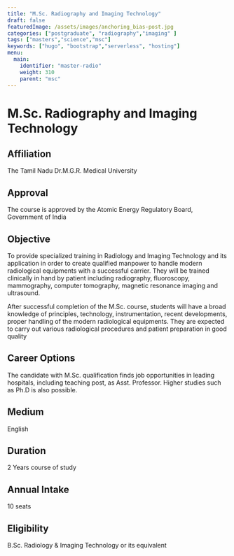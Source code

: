 ```yaml
---
title: "M.Sc. Radiography and Imaging Technology"
draft: false
featuredImage: /assets/images/anchoring_bias-post.jpg
categories: ["postgraduate", "radiography","imaging" ]
tags: ["masters","science","msc"]
keywords: ["hugo", "bootstrap","serverless", "hosting"]
menu:
  main:
    identifier: "master-radio"
    weight: 310 
    parent: "msc"
---
```

# M.Sc. Radiography and Imaging Technology

## Affiliation
The Tamil Nadu Dr.M.G.R. Medical University

## Approval
The course is approved by the Atomic Energy Regulatory Board, Government of India

## Objective

To provide specialized training in Radiology and Imaging Technology and its application in order to create qualified manpower to handle modern radiological equipments with a successful carrier. They will be trained clinically in hand by patient including radiography, fluoroscopy, mammography, computer tomography, magnetic resonance imaging and ultrasound.

After successful completion of the M.Sc. course, students will have a broad knowledge of principles, technology, instrumentation, recent developments, proper handling of the modern radiological equipments. They are expected to carry out various radiological procedures and patient preparation in good quality 

## Career Options
The candidate with M.Sc. qualification finds job opportunities in leading hospitals, including teaching post, as Asst. Professor. Higher studies such as Ph.D is also possible. 

## Medium
English

## Duration
2 Years course of study

## Annual Intake
10 seats

## Eligibility
B.Sc. Radiology & Imaging Technology or its equivalent